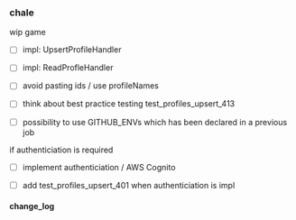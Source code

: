 ### chale

wip game

- [ ] impl: UpsertProfileHandler
- [ ] impl: ReadProfleHandler

- [ ] avoid pasting ids / use profileNames
- [ ] think about best practice testing test_profiles_upsert_413

- [ ] possibility to use GITHUB_ENVs which has been declared in a previous job 

if authenticiation is required
- [ ] implement authenticiation / AWS Cognito
- [ ] add test_profiles_upsert_401 when authenticiation is impl


#### change_log
